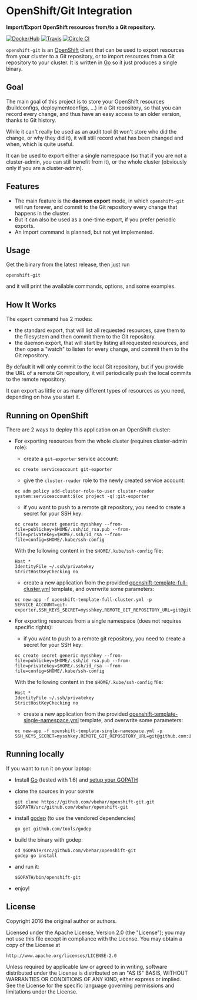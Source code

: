 # OpenShift/Git Integration

**Import/Export OpenShift resources from/to a Git repository.**

[![DockerHub](https://img.shields.io/badge/docker-vbehar%2Fopenshift--git-008bb8.svg)](https://hub.docker.com/r/vbehar/openshift-git/)
[![Travis](https://travis-ci.org/vbehar/openshift-git.svg?branch=master)](https://travis-ci.org/vbehar/openshift-git)
[![Circle CI](https://circleci.com/gh/vbehar/openshift-git/tree/master.svg?style=svg)](https://circleci.com/gh/vbehar/openshift-git/tree/master)

`openshift-git` is an [OpenShift](https://www.openshift.org/) client that can be used to export resources from your cluster to a Git repository, or to import resources from a Git repository to your cluster. It is written in [Go](https://golang.org/) so it just produces a single binary.

## Goal

The main goal of this project is to store your OpenShift resources (buildconfigs, deploymentconfigs, ...) in a Git repository, so that you can record every change, and thus have an easy access to an older version, thanks to Git history.

While it can't really be used as an audit tool (it won't store who did the change, or why they did it), it will still record what has been changed and when, which is quite useful.

It can be used to export either a single namespace (so that if you are not a cluster-admin, you can still benefit from it), or the whole cluster (obviously only if you are a cluster-admin).

## Features

* The main feature is the **daemon export** mode, in which `openshift-git` will run forever, and commit to the Git repository every change that happens in the cluster.
* But it can also be used as a one-time export, if you prefer periodic exports.
* An import command is planned, but not yet implemented.

## Usage

Get the binary from the latest release, then just run

```
openshift-git
```

and it will print the available commands, options, and some examples.

## How It Works

The `export` command has 2 modes:

* the standard export, that will list all requested resources, save them to the filesystem and then commit them to the Git repository.
* the daemon export, that will start by listing all requested resources, and then open a "watch" to listen for every change, and commit them to the Git repository.

By default it will only commit to the local Git repository, but if you provide the URL of a remote Git repository, it will periodically push the local commits to the remote repository.

It can export as little or as many different types of resources as you need, depending on how you start it.

## Running on OpenShift

There are 2 ways to deploy this application on an OpenShift cluster:

* For exporting resources from the whole cluster (requires cluster-admin role):

  * create a `git-exporter` service account:
  
  ```
  oc create serviceaccount git-exporter
  ```

  * give the `cluster-reader` role to the newly created service account:
  
  ```
  oc adm policy add-cluster-role-to-user cluster-reader system:serviceaccount:$(oc project -q):git-exporter
  ```

  * if you want to push to a remote git repository, you need to create a secret for your SSH key:
  
  ```
  oc create secret generic mysshkey --from-file=publickey=$HOME/.ssh/id_rsa.pub --from-file=privatekey=$HOME/.ssh/id_rsa --from-file=config=$HOME/.kube/ssh-config
  ```
  
  With the following content in the `$HOME/.kube/ssh-config` file:
  
  ```
  Host *
  IdentityFile ~/.ssh/privatekey
  StrictHostKeyChecking no
  ```

  * create a new application from the provided [openshift-template-full-cluster.yml](openshift-template-full-cluster.yml) template, and overwrite some parameters:

  ```
  oc new-app -f openshift-template-full-cluster.yml -p SERVICE_ACCOUNT=git-exporter,SSH_KEYS_SECRET=mysshkey,REMOTE_GIT_REPOSITORY_URL=git@github.com:USER/REPO.git
  ```

* For exporting resources from a single namespace (does not requires specific rights):

  * if you want to push to a remote git repository, you need to create a secret for your SSH key:
  
  ```
  oc create secret generic mysshkey --from-file=publickey=$HOME/.ssh/id_rsa.pub --from-file=privatekey=$HOME/.ssh/id_rsa --from-file=config=$HOME/.kube/ssh-config
  ```
  
  With the following content in the `$HOME/.kube/ssh-config` file:
  
  ```
  Host *
  IdentityFile ~/.ssh/privatekey
  StrictHostKeyChecking no
  ```

  * create a new application from the provided [openshift-template-single-namespace.yml](openshift-template-single-namespace.yml) template, and overwrite some parameters:

  ```
  oc new-app -f openshift-template-single-namespace.yml -p SSH_KEYS_SECRET=mysshkey,REMOTE_GIT_REPOSITORY_URL=git@github.com:USER/REPO.git
  ```

## Running locally

If you want to run it on your laptop:

* Install [Go](http://golang.org/) (tested with 1.6) and [setup your GOPATH](https://golang.org/doc/code.html)
* clone the sources in your `GOPATH`

  ```
  git clone https://github.com/vbehar/openshift-git.git $GOPATH/src/github.com/vbehar/openshift-git
  ```

* install [godep](https://github.com/tools/godep) (to use the vendored dependencies)

  ```
  go get github.com/tools/godep
  ```

* build the binary with godep:

  ```
  cd $GOPATH/src/github.com/vbehar/openshift-git
  godep go install
  ```

* and run it:

  ```
  $GOPATH/bin/openshift-git
  ```

* enjoy!

## License

Copyright 2016 the original author or authors.

Licensed under the Apache License, Version 2.0 (the "License");
you may not use this file except in compliance with the License.
You may obtain a copy of the License at

    http://www.apache.org/licenses/LICENSE-2.0

Unless required by applicable law or agreed to in writing, software
distributed under the License is distributed on an "AS IS" BASIS,
WITHOUT WARRANTIES OR CONDITIONS OF ANY KIND, either express or implied.
See the License for the specific language governing permissions and
limitations under the License.

